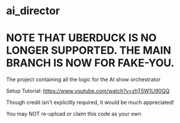 # ai_director

# NOTE THAT UBERDUCK IS NO LONGER SUPPORTED. THE MAIN BRANCH IS NOW FOR FAKE-YOU.

The project containing all the logic for the AI show orchestrator

Setup Tutorial:
https://www.youtube.com/watch?v=zhT5W1U90QQ

Though credit isn't explicitly required, it would be much appreciated!

You may NOT re-upload or claim this code as your own
